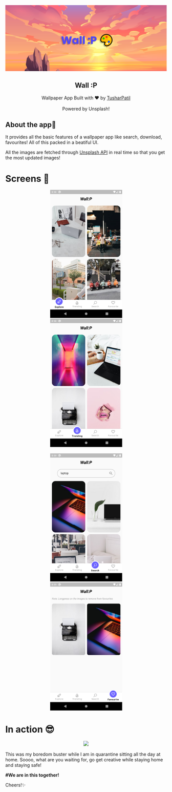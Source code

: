 <p align="center">
  <a href="https://github.com/Tushar-OP/Go_Corona_Go">
    <img src="images/App Images/app_banner.png" alt="Logo">
  </a>
<h2 align="center">Wall :P</h2> 
</p>

<p align ="center"> 
Wallpaper App Built with ❤ by <a href="https://github.com/Tushar-OP">TusharPatil</a>
<br>
<br>
Powered by Unsplash!
</p>

## About the app🤩

It provides all the basic features of a wallpaper app like search, download, favourites!
All of this packed in a beatiful UI.

All the images are fetched through [Unsplash API](https://unsplash.com/developers) in real time so that you get the most updated images!

# Screens 📱

<p align="center">
<img src="images/App Images/Page_1.png" height="400"/> <img src="images/App Images/Page_2.png" height="400" hspace="100"/> <br><br>
<img src="images/App Images/Page_3.png" height="400" /> <img src="images/App Images/Page_4.png" height="400" hspace="100"/>
</p>

# In action 😎

<p align="center">
  <img src="wallp.gif" height="550"/>
 </p>
 
This was my boredom buster while I am in quarantine sitting all the day at home.
Soooo, what are you waiting for, go get creative while staying home and staying safe!

<strong>#We are in this together!</strong>

Cheers!✨

